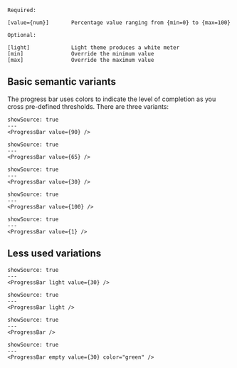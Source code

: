 ```code
Required:

[value={num}]       Percentage value ranging from {min=0} to {max=100}

Optional:

[light]             Light theme produces a white meter
[min]               Override the minimum value
[max]               Override the maximum value

```

## Basic semantic variants

The progress bar uses colors to indicate the level of completion as you cross pre-defined thresholds. There are three variants:

```react|span-2
showSource: true
---
<ProgressBar value={90} />
```

```react|span-2
showSource: true
---
<ProgressBar value={65} />
```

```react|span-2
showSource: true
---
<ProgressBar value={30} />
```

```react|span-2
showSource: true
---
<ProgressBar value={100} />
```

```react|span-2
showSource: true
---
<ProgressBar value={1} />
```

## Less used variations

```react|span-2,dark
showSource: true
---
<ProgressBar light value={30} />
```
```react|span-2,dark
showSource: true
---
<ProgressBar light />
```
```react|span-2
showSource: true
---
<ProgressBar />
```

```react|span-2
showSource: true
---
<ProgressBar empty value={30} color="green" />
```
